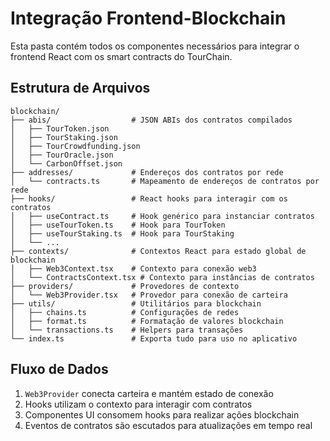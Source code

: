 # Integração Frontend-Blockchain

Esta pasta contém todos os componentes necessários para integrar o frontend React com os smart contracts do TourChain.

## Estrutura de Arquivos

```
blockchain/
├── abis/                  # JSON ABIs dos contratos compilados
│   ├── TourToken.json
│   ├── TourStaking.json
│   ├── TourCrowdfunding.json
│   ├── TourOracle.json
│   └── CarbonOffset.json
├── addresses/             # Endereços dos contratos por rede
│   └── contracts.ts       # Mapeamento de endereços de contratos por rede
├── hooks/                 # React hooks para interagir com os contratos
│   ├── useContract.ts     # Hook genérico para instanciar contratos
│   ├── useTourToken.ts    # Hook para TourToken
│   ├── useTourStaking.ts  # Hook para TourStaking
│   └── ...
├── contexts/              # Contextos React para estado global de blockchain
│   ├── Web3Context.tsx    # Contexto para conexão web3
│   └── ContractsContext.tsx # Contexto para instâncias de contratos
├── providers/             # Provedores de contexto
│   └── Web3Provider.tsx   # Provedor para conexão de carteira
├── utils/                 # Utilitários para blockchain
│   ├── chains.ts          # Configurações de redes
│   ├── format.ts          # Formatação de valores blockchain
│   └── transactions.ts    # Helpers para transações
└── index.ts               # Exporta tudo para uso no aplicativo
```

## Fluxo de Dados

1. `Web3Provider` conecta carteira e mantém estado de conexão
2. Hooks utilizam o contexto para interagir com contratos
3. Componentes UI consomem hooks para realizar ações blockchain
4. Eventos de contratos são escutados para atualizações em tempo real